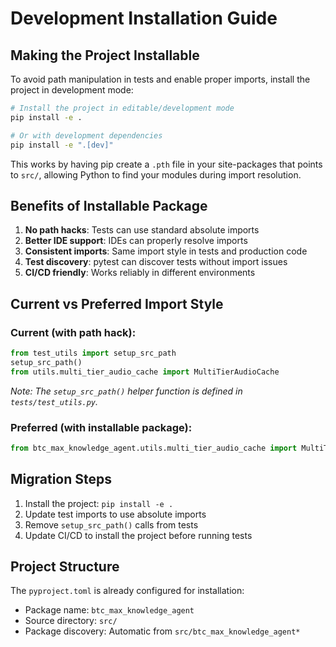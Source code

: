 # Development Installation Guide

## Making the Project Installable

To avoid path manipulation in tests and enable proper imports, install the project in development mode:

```bash
# Install the project in editable/development mode
pip install -e .

# Or with development dependencies
pip install -e ".[dev]"
```

This works by having pip create a `.pth` file in your site-packages that points to `src/`, allowing Python to find your modules during import resolution.

## Benefits of Installable Package

1. **No path hacks**: Tests can use standard absolute imports
2. **Better IDE support**: IDEs can properly resolve imports
3. **Consistent imports**: Same import style in tests and production code
4. **Test discovery**: pytest can discover tests without import issues
5. **CI/CD friendly**: Works reliably in different environments

## Current vs Preferred Import Style

### Current (with path hack):
```python
from test_utils import setup_src_path
setup_src_path()
from utils.multi_tier_audio_cache import MultiTierAudioCache
```

*Note: The `setup_src_path()` helper function is defined in `tests/test_utils.py`.*

### Preferred (with installable package):
```python
from btc_max_knowledge_agent.utils.multi_tier_audio_cache import MultiTierAudioCache
```

## Migration Steps

1. Install the project: `pip install -e .`
2. Update test imports to use absolute imports
3. Remove `setup_src_path()` calls from tests
4. Update CI/CD to install the project before running tests

## Project Structure

The `pyproject.toml` is already configured for installation:
- Package name: `btc_max_knowledge_agent`
- Source directory: `src/`
- Package discovery: Automatic from `src/btc_max_knowledge_agent*`